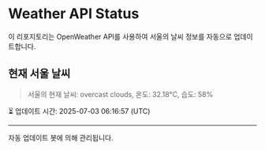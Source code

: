 
# Weather API Status

이 리포지토리는 OpenWeather API를 사용하여 서울의 날씨 정보를 자동으로 업데이트합니다.

## 현재 서울 날씨
> 서울의 현재 날씨: overcast clouds, 온도: 32.18°C, 습도: 58%

⏳ 업데이트 시간: 2025-07-03 06:16:57 (UTC)

---
자동 업데이트 봇에 의해 관리됩니다.
